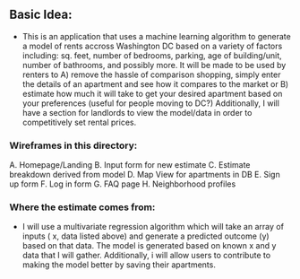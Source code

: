 ## Basic Idea:

* This is an application that uses a machine learning algorithm to generate a model of rents accross Washington DC based on a variety of factors including: sq. feet, number of bedrooms, parking, age of building/unit, number of bathrooms, and possibly more. It will be made to be used by renters to A) remove the hassle of comparison shopping, simply enter the details of an apartment and see how it compares to the market or B) estimate how much it will take to get your desired apartment based on your preferences (useful for people moving to DC?) Additionally, I will have a section for landlords to view the model/data in order to competitively set rental prices.

### Wireframes in this directory:

A. Homepage/Landing
B. Input form for new estimate
C. Estimate breakdown derived from model
D. Map View for apartments in DB
E. Sign up form
F. Log in form
G. FAQ page
H. Neighborhood profiles

### Where the estimate comes from:

* I will use a multivariate regression algorithm which will take an array of inputs ( x, data listed above) and generate a predicted outcome (y) based on that data. The model is generated based on known x and y data that I will gather. Additionally, i will allow users to contribute to making the model better by saving their apartments.
